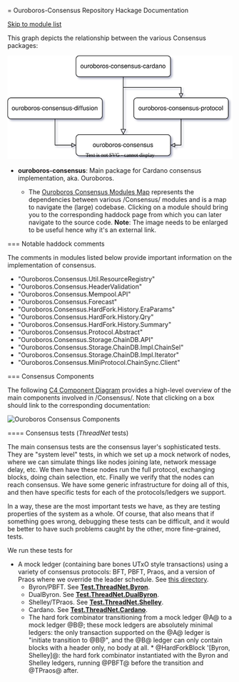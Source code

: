 = Ouroboros-Consensus Repository Hackage Documentation

[Skip to module list](#module-list)

This graph depicts the relationship between the various Consensus packages:

![Consensus packages dependencies](packages-consensus.svg)

* __ouroboros-consensus__: Main package for Cardano consensus implementation,
  aka. Ouroboros.

    * The [Ouroboros Consensus Modules Map](./modules-consensus.svg) represents
      the dependencies between various /Consensus/ modules and is a map to
      navigate the (large) codebase. Clicking on a module should bring you to
      the corresponding haddock page from which you can later navigate to the
      source code. __Note__: The image needs to be enlarged to be useful hence
      why it's an external link.

=== Notable haddock comments

The comments in modules listed below provide important information on the
implementation of consensus.

* "Ouroboros.Consensus.Util.ResourceRegistry"
* "Ouroboros.Consensus.HeaderValidation"
* "Ouroboros.Consensus.Mempool.API"
* "Ouroboros.Consensus.Forecast"
* "Ouroboros.Consensus.HardFork.History.EraParams"
* "Ouroboros.Consensus.HardFork.History.Qry"
* "Ouroboros.Consensus.HardFork.History.Summary"
* "Ouroboros.Consensus.Protocol.Abstract"
* "Ouroboros.Consensus.Storage.ChainDB.API"
* "Ouroboros.Consensus.Storage.ChainDB.Impl.ChainSel"
* "Ouroboros.Consensus.Storage.ChainDB.Impl.Iterator"
* "Ouroboros.Consensus.MiniProtocol.ChainSync.Client"

=== Consensus Components

The following [C4 Component Diagram](https://c4model.com/) provides a high-level
overview of the main components involved in /Consensus/. Note that clicking on a
box should link to the corresponding documentation:

![Ouroboros Consensus Components](./Consensus.svg)

==== Consensus tests (_ThreadNet_ tests)

The main consensus tests are the consensus layer's sophisticated tests. They are
"system level" tests, in which we set up a mock network of nodes, where we can
simulate things like nodes joining late, network message delay, etc. We then
have these nodes run the full protocol, exchanging blocks, doing chain
selection, etc. Finally we verify that the nodes can reach consensus. We have
some generic infrastructure for doing all of this, and then have specific tests
for each of the protocols/ledgers we support.

In a way, these are the most important tests we have, as they are testing
properties of the system as a whole. Of course, that also means that if
something goes wrong, debugging these tests can be difficult, and it would be
better to have such problems caught by the other, more fine-grained, tests.

We run these tests for

* A mock ledger (containing bare bones UTxO style transactions) using a variety
  of consensus protocols: BFT, PBFT, Praos, and a version of Praos where we
  override the leader schedule. See [this
  directory](https://github.com/input-output-hk/ouroboros-consensus/tree/main/ouroboros-consensus-diffusion/src/diffusion-testlib/Test/ThreadNet).
  * Byron/PBFT. See
  __[Test.ThreadNet.Byron](ouroboros-consensus-byron-test-test/Test-ThreadNet-Byron.html)__.
  * DualByron. See
  __[Test.ThreadNet.DualByron](ouroboros-consensus-byron-test-test/Test-ThreadNet-DualByron.html)__.
  * Shelley/TPraos. See
  __[Test.ThreadNet.Shelley](ouroboros-consensus-shelley-test-test/Test-ThreadNet-Shelley.html)__.
  * Cardano. See
  __[Test.ThreadNet.Cardano](ouroboros-consensus-cardano-test-test/Test-ThreadNet-Cardano.html)__.
  * The hard fork combinator transitioning from a mock ledger @A@ to a mock
  ledger @B@; these mock ledgers are absolutely minimal ledgers: the only
  transaction supported on the @A@ ledger is "initiate transition to @B@", and
  the @B@ ledger can only contain blocks with a header only, no body at all. *
  @HardForkBlock '[Byron, Shelley]@: the hard fork combinator instantiated with
  the Byron and Shelley ledgers, running @PBFT@ before the transition and
  @TPraos@ after.
